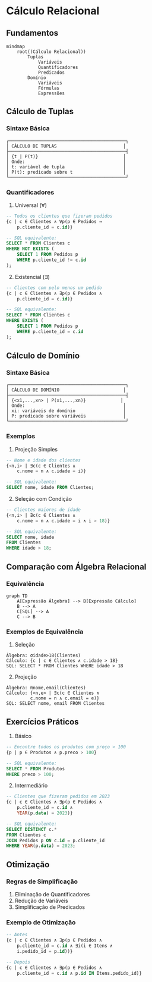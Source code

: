 # Cálculo Relacional

## Fundamentos

```mermaid
mindmap
    root((Cálculo Relacional))
        Tuplas
            Variáveis
            Quantificadores
            Predicados
        Domínio
            Variáveis
            Fórmulas
            Expressões
```

## Cálculo de Tuplas

### Sintaxe Básica
```
┌────────────────────────────────────────────┐
│ CÁLCULO DE TUPLAS                         │
├────────────────────────────────────────────┤
│ {t | P(t)}                                │
│ Onde:                                     │
│ t: variável de tupla                      │
│ P(t): predicado sobre t                   │
└────────────────────────────────────────────┘
```

### Quantificadores

1. Universal (∀)
```sql
-- Todos os clientes que fizeram pedidos
{c | c ∈ Clientes ∧ ∀p(p ∈ Pedidos → 
    p.cliente_id = c.id)}

-- SQL equivalente:
SELECT * FROM Clientes c
WHERE NOT EXISTS (
    SELECT 1 FROM Pedidos p
    WHERE p.cliente_id != c.id
);
```

2. Existencial (∃)
```sql
-- Clientes com pelo menos um pedido
{c | c ∈ Clientes ∧ ∃p(p ∈ Pedidos ∧ 
    p.cliente_id = c.id)}

-- SQL equivalente:
SELECT * FROM Clientes c
WHERE EXISTS (
    SELECT 1 FROM Pedidos p
    WHERE p.cliente_id = c.id
);
```

## Cálculo de Domínio

### Sintaxe Básica
```
┌────────────────────────────────────────────┐
│ CÁLCULO DE DOMÍNIO                        │
├────────────────────────────────────────────┤
│ {<x1,...,xn> | P(x1,...,xn)}             │
│ Onde:                                     │
│ xi: variáveis de domínio                  │
│ P: predicado sobre variáveis              │
└────────────────────────────────────────────┘
```

### Exemplos

1. Projeção Simples
```sql
-- Nome e idade dos clientes
{<n,i> | ∃c(c ∈ Clientes ∧ 
    c.nome = n ∧ c.idade = i)}

-- SQL equivalente:
SELECT nome, idade FROM Clientes;
```

2. Seleção com Condição
```sql
-- Clientes maiores de idade
{<n,i> | ∃c(c ∈ Clientes ∧ 
    c.nome = n ∧ c.idade = i ∧ i > 18)}

-- SQL equivalente:
SELECT nome, idade 
FROM Clientes 
WHERE idade > 18;
```

## Comparação com Álgebra Relacional

### Equivalência
```mermaid
graph TD
    A[Expressão Álgebra] --> B[Expressão Cálculo]
    B --> A
    C[SQL] --> A
    C --> B
```

### Exemplos de Equivalência

1. Seleção
```
Álgebra: σidade>18(Clientes)
Cálculo: {c | c ∈ Clientes ∧ c.idade > 18}
SQL: SELECT * FROM Clientes WHERE idade > 18
```

2. Projeção
```
Álgebra: πnome,email(Clientes)
Cálculo: {<n,e> | ∃c(c ∈ Clientes ∧ 
         c.nome = n ∧ c.email = e)}
SQL: SELECT nome, email FROM Clientes
```

## Exercícios Práticos

1. Básico
```sql
-- Encontre todos os produtos com preço > 100
{p | p ∈ Produtos ∧ p.preco > 100}

-- SQL equivalente:
SELECT * FROM Produtos 
WHERE preco > 100;
```

2. Intermediário
```sql
-- Clientes que fizeram pedidos em 2023
{c | c ∈ Clientes ∧ ∃p(p ∈ Pedidos ∧ 
    p.cliente_id = c.id ∧ 
    YEAR(p.data) = 2023)}

-- SQL equivalente:
SELECT DISTINCT c.* 
FROM Clientes c
JOIN Pedidos p ON c.id = p.cliente_id
WHERE YEAR(p.data) = 2023;
```

## Otimização

### Regras de Simplificação
1. Eliminação de Quantificadores
2. Redução de Variáveis
3. Simplificação de Predicados

### Exemplo de Otimização
```sql
-- Antes
{c | c ∈ Clientes ∧ ∃p(p ∈ Pedidos ∧ 
    p.cliente_id = c.id ∧ ∃i(i ∈ Itens ∧ 
    i.pedido_id = p.id))}

-- Depois
{c | c ∈ Clientes ∧ ∃p(p ∈ Pedidos ∧ 
    p.cliente_id = c.id ∧ p.id IN Itens.pedido_id)}
```